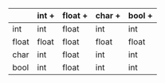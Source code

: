 |      | int + | float + | char +  |   bool + |
|----  |----   |----     |----     |----      |
|int   | int   |  float  | int     | int      |
|float | float |  float  | float   | float    |
|char  | int   |  float  | int     | int      |
|bool  | int   |  float  | int     | int      |
